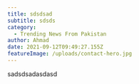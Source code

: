 ```yaml
---
title: sdsdsad
subtitle: sdsds
category:
  - Trending News From Pakistan
author: Ahmad
date: 2021-09-12T09:49:27.155Z
featureImage: /uploads/contact-hero.jpg
---
```

sadsdsadasdasd